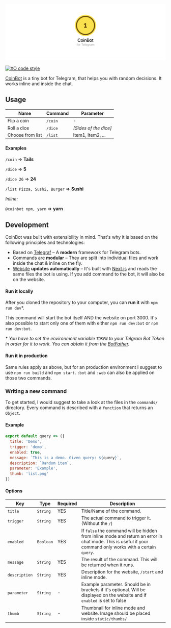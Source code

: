 ![](static/header.png)

[![XO code style](https://img.shields.io/badge/code_style-XO-5ed9c7.svg)](https://github.com/sindresorhus/xo)

[CoinBot](https://telegram.me/coinbot) is a tiny bot for Telegram, that helps you with random decisions. It works inline and inside the chat.

## Usage


| Name | Command | Parameter |
| --- | --- | --- |
| Flip a coin | `/coin` | - |
| Roll a dice | `/dice` | _[Sides of the dice]_ |
| Choose from list | `/list` | Item1, Item2, ... |

#### Examples

`/coin` ⇒ **Tails**

`/dice` ⇒ **5**

`/dice 26` ⇒ **24**

`/list Pizza, Sushi, Burger` ⇒ **Sushi**

_Inline:_

`@coinbot npm, yarn`  ⇒ **yarn**


## Development

CoinBot was built with extensibility in mind. That's why it is based on the following principles and technologies:

* Based on [Telegraf](https://github.com/telegraf/telegraf) – A **modern** framework for Telegram bots.
* Commands are **modular** – They are split into individual files and work inside the chat & inline on the fly.
* [Website](https://coinbot.timo.sh) **updates automatically** – It's built with [Next.js](https://github.com/zeit/next.js) and reads the same files the bot is using. If you add command to the bot, it will also be on the website.

#### Run it locally

After you cloned the repository to your computer, you can **run it** with `npm run dev`\*.

This command will start the bot itself AND the website on port 3000. It's also possible to start only one of them with either `npm run dev:bot` or `npm run dev:bot`.

_\* You have to set the environment variable `TOKEN` to your Telgram Bot Token in order for it to work. You can obtain it from the [BotFather](https://telegram.me/BotFather)._

#### Run it in production

Same rules apply as above, but for an production environment I suggest to use `npm run build` and `npm start`. `:bot` and `:web` can also be applied on those two commands.


### Writing a new command

To get started, I would suggest to take a look at the files in the `commands/` directory. Every command is described with a `function` that returns an `Object`.


#### Example

```js
export default query => ({
  title: 'Demo',
  trigger: 'demo',
  enabled: true,
  message: `This is a demo. Given query: ${query}`,
  description: `Random item`,
  parameter: 'Example',
  thumb: 'list.png'
})
```

#### Options

| Key | Type | Required | Description |
| --- | --- | --- | --- |
| `title` | `String` | YES | Title/Name of the command. |
| `trigger` | `String` | YES | The actual command to trigger it. (Without the `/`) |
| `enabled` | `Boolean` | YES | If `false` the command will be hidden from inline mode and return an error in chat mode. This is useful if your command only works with a certain `query`. |
| `message` | `String` | YES | The result of the command. This will be returned when it runs. |
| `description` | `String` | YES | Description for the website, `/start` and inline mode. |
| `parameter` | `String` | - | Example parameter. Should be in brackets if it's optional. Will be displayed on the website and if `enabled` is set to false |
| `thumb` | `String` | - | Thumbnail for inline mode and website. Image should be placed inside `static/thumbs/` |
